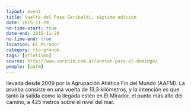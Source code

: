 ```yaml
---
layout: event 
title: Vuelta del Paso Garibaldi, séptima edición
date: 2015-11-29
no-time-start: true
date-end: 2015-11-29
no-time-end: true
location: El Mirador
category: rio-grande
tags: [atletismo]
source: http://www.surenio.com.ar/anotan-para-el-domingo/
people: [aafm]
---
```


llevada desde 2009 por la Agrupación Atlética Fin del Mundo (AAFM). La prueba consiste en una vuelta de 13,3 kilómetros, y la intención es que tanto la salida como la llegada estén en El Mirador, el punto más alto del camino, a 425 metros sobre el nivel del mar.

